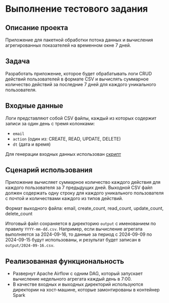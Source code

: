 # Выполнение тестового задания

## Описание проекта
Приложение для пакетной обработки потока данных и вычисления агрегированных показателей на временном окне 7 дней. 

## Задача
Разработать приложение, которое будет обрабатывать логи CRUD действий пользователей в формате CSV и вычислять суммарное количество действий за последние 7 дней для каждого уникального пользователя.

## Входные данные
Логи представляют собой CSV файлы, каждый из которых содержит записи за один день с тремя колонками:
- `email`
- `action` (один из: CREATE, READ, UPDATE, DELETE)
- `dt` (дата и время)

Для генерации входных данных использован [скрипт](https://github.com/andreyyarigin/user-actions-aggregation-test-case/blob/main/scripts/generate_sample_data.py)

## Сценарий использования
Приложение вычисляет суммарное количество каждого действия для каждого пользователя за 7 предыдущих дней. Выходной CSV файл должен содержать одну строку для каждого уникального пользователя с почтой и количествами каждого из типов действий. 

Формат выходного файла:
email, create_count, read_count, update_count, delete_count

Итоговый файл сохраняется в директорию `output` с именованием по правилу `YYYY-mm-dd.csv`. Например, если вычисление агрегата выполняется за 2024-09-16, то данные за период с 2024-09-09 по 2024-09-15 будут использованы, и результат будет записан в `output/2024-09-16.csv`.

## Реализованная функциональность
- Развернут Apache Airflow с одним DAG, который запускает вычисление недельного агрегата каждый день в 7:00.
- В качестве входных и выходных директорий используются директории на хост-машине, которые замонтированы в контейнер Spark